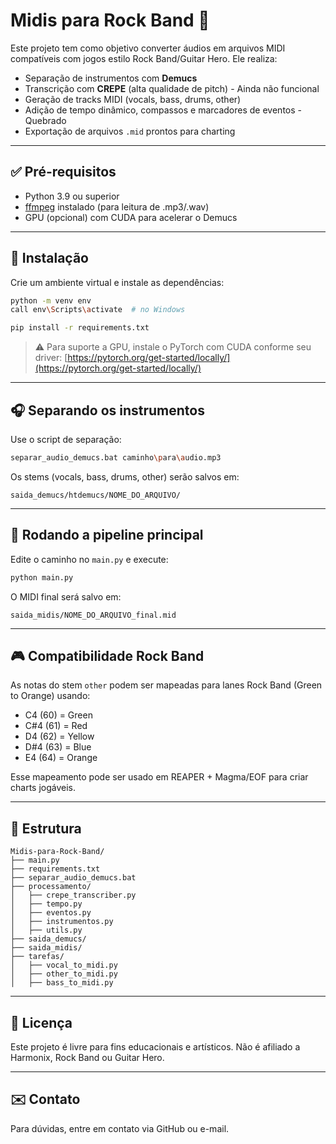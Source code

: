# Midis para Rock Band 🎸

Este projeto tem como objetivo converter áudios em arquivos MIDI compatíveis com jogos estilo Rock Band/Guitar Hero. Ele realiza:

- Separação de instrumentos com **Demucs**
- Transcrição com **CREPE** (alta qualidade de pitch) - Ainda não funcional
- Geração de tracks MIDI (vocals, bass, drums, other)
- Adição de tempo dinâmico, compassos e marcadores de eventos - Quebrado
- Exportação de arquivos `.mid` prontos para charting

---

## ✅ Pré-requisitos

- Python 3.9 ou superior
- [ffmpeg](https://ffmpeg.org/) instalado (para leitura de .mp3/.wav)
- GPU (opcional) com CUDA para acelerar o Demucs

---

## 🚀 Instalação

Crie um ambiente virtual e instale as dependências:

```bash
python -m venv env
call env\Scripts\activate  # no Windows

pip install -r requirements.txt
```

> ⚠️ Para suporte a GPU, instale o PyTorch com CUDA conforme seu driver: [https://pytorch.org/get-started/locally/](https://pytorch.org/get-started/locally/)

---

## 🎧 Separando os instrumentos

Use o script de separação:

```bash
separar_audio_demucs.bat caminho\para\audio.mp3
```

Os stems (vocals, bass, drums, other) serão salvos em:

```
saida_demucs/htdemucs/NOME_DO_ARQUIVO/
```

---

## 🎼 Rodando a pipeline principal

Edite o caminho no `main.py` e execute:

```bash
python main.py
```

O MIDI final será salvo em:

```
saida_midis/NOME_DO_ARQUIVO_final.mid
```

---

## 🎮 Compatibilidade Rock Band

As notas do stem `other` podem ser mapeadas para lanes Rock Band (Green to Orange) usando:

- C4 (60) = Green
- C#4 (61) = Red
- D4 (62) = Yellow
- D#4 (63) = Blue
- E4 (64) = Orange

Esse mapeamento pode ser usado em REAPER + Magma/EOF para criar charts jogáveis.

---

## 📁 Estrutura

```
Midis-para-Rock-Band/
├── main.py
├── requirements.txt
├── separar_audio_demucs.bat
├── processamento/
│   ├── crepe_transcriber.py
│   ├── tempo.py
│   ├── eventos.py
│   ├── instrumentos.py
│   ├── utils.py
├── saida_demucs/
├── saida_midis/
├── tarefas/
│   ├── vocal_to_midi.py
│   ├── other_to_midi.py
│   ├── bass_to_midi.py
```

---

## 📄 Licença

Este projeto é livre para fins educacionais e artísticos. Não é afiliado a Harmonix, Rock Band ou Guitar Hero.

---

## ✉️ Contato

Para dúvidas, entre em contato via GitHub ou e-mail.
